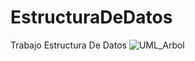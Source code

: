 # EstructuraDeDatos
Trabajo Estructura De Datos
![UML_Arbol](https://github.com/WagnerBalcazar/EstructuraDeDatos/assets/166561281/8ff80024-1fe0-49a1-ac72-a63c1fcea74f)
